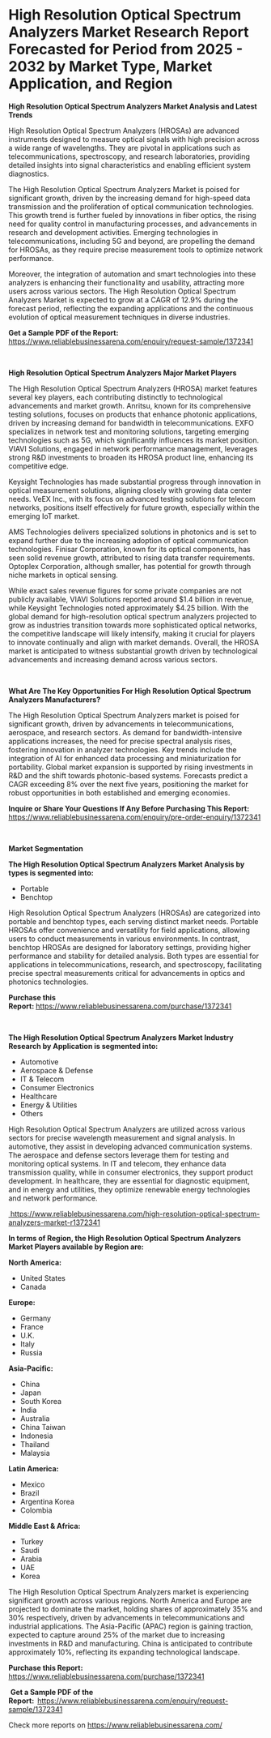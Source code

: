 <p><h1>High Resolution Optical Spectrum Analyzers Market Research Report Forecasted for Period from 2025 -  2032 by Market Type, Market Application, and Region</h1></p><p><strong>High Resolution Optical Spectrum Analyzers Market Analysis and Latest Trends</strong></p>
<p><p>High Resolution Optical Spectrum Analyzers (HROSAs) are advanced instruments designed to measure optical signals with high precision across a wide range of wavelengths. They are pivotal in applications such as telecommunications, spectroscopy, and research laboratories, providing detailed insights into signal characteristics and enabling efficient system diagnostics. </p><p>The High Resolution Optical Spectrum Analyzers Market is poised for significant growth, driven by the increasing demand for high-speed data transmission and the proliferation of optical communication technologies. This growth trend is further fueled by innovations in fiber optics, the rising need for quality control in manufacturing processes, and advancements in research and development activities. Emerging technologies in telecommunications, including 5G and beyond, are propelling the demand for HROSAs, as they require precise measurement tools to optimize network performance.</p><p>Moreover, the integration of automation and smart technologies into these analyzers is enhancing their functionality and usability, attracting more users across various sectors. The High Resolution Optical Spectrum Analyzers Market is expected to grow at a CAGR of 12.9% during the forecast period, reflecting the expanding applications and the continuous evolution of optical measurement techniques in diverse industries.</p></p>
<p><strong>Get a Sample PDF of the Report:&nbsp;</strong> <a href="https://www.reliablebusinessarena.com/enquiry/request-sample/1372341?utm_campaign=3526&utm_medium=2&utm_source=Github&utm_content=ia&utm_term=22032025&utm_id=high-resolution-optical-spectrum-analyzers">https://www.reliablebusinessarena.com/enquiry/request-sample/1372341</a></p>
<p>&nbsp;</p>
<p><strong>High Resolution Optical Spectrum Analyzers Major Market Players</strong></p>
<p><p>The High Resolution Optical Spectrum Analyzers (HROSA) market features several key players, each contributing distinctly to technological advancements and market growth. Anritsu, known for its comprehensive testing solutions, focuses on products that enhance photonic applications, driven by increasing demand for bandwidth in telecommunications. EXFO specializes in network test and monitoring solutions, targeting emerging technologies such as 5G, which significantly influences its market position. VIAVI Solutions, engaged in network performance management, leverages strong R&D investments to broaden its HROSA product line, enhancing its competitive edge.</p><p>Keysight Technologies has made substantial progress through innovation in optical measurement solutions, aligning closely with growing data center needs. VeEX Inc., with its focus on advanced testing solutions for telecom networks, positions itself effectively for future growth, especially within the emerging IoT market. </p><p>AMS Technologies delivers specialized solutions in photonics and is set to expand further due to the increasing adoption of optical communication technologies. Finisar Corporation, known for its optical components, has seen solid revenue growth, attributed to rising data transfer requirements. Optoplex Corporation, although smaller, has potential for growth through niche markets in optical sensing.</p><p>While exact sales revenue figures for some private companies are not publicly available, VIAVI Solutions reported around $1.4 billion in revenue, while Keysight Technologies noted approximately $4.25 billion. With the global demand for high-resolution optical spectrum analyzers projected to grow as industries transition towards more sophisticated optical networks, the competitive landscape will likely intensify, making it crucial for players to innovate continually and align with market demands. Overall, the HROSA market is anticipated to witness substantial growth driven by technological advancements and increasing demand across various sectors.</p></p>
<p>&nbsp;</p>
<p><strong>What Are The Key Opportunities For High Resolution Optical Spectrum Analyzers Manufacturers?</strong></p>
<p><p>The High Resolution Optical Spectrum Analyzers market is poised for significant growth, driven by advancements in telecommunications, aerospace, and research sectors. As demand for bandwidth-intensive applications increases, the need for precise spectral analysis rises, fostering innovation in analyzer technologies. Key trends include the integration of AI for enhanced data processing and miniaturization for portability. Global market expansion is supported by rising investments in R&D and the shift towards photonic-based systems. Forecasts predict a CAGR exceeding 8% over the next five years, positioning the market for robust opportunities in both established and emerging economies.</p></p>
<p><strong>Inquire or Share Your Questions If Any Before Purchasing This Report:</strong> <a href="https://www.reliablebusinessarena.com/enquiry/pre-order-enquiry/1372341?utm_campaign=3526&utm_medium=2&utm_source=Github&utm_content=ia&utm_term=22032025&utm_id=high-resolution-optical-spectrum-analyzers">https://www.reliablebusinessarena.com/enquiry/pre-order-enquiry/1372341</a></p>
<p>&nbsp;</p>
<p><strong>Market Segmentation</strong></p>
<p><strong>The High Resolution Optical Spectrum Analyzers Market Analysis by types is segmented into:</strong></p>
<p><ul><li>Portable</li><li>Benchtop</li></ul></p>
<p><p>High Resolution Optical Spectrum Analyzers (HROSAs) are categorized into portable and benchtop types, each serving distinct market needs. Portable HROSAs offer convenience and versatility for field applications, allowing users to conduct measurements in various environments. In contrast, benchtop HROSAs are designed for laboratory settings, providing higher performance and stability for detailed analysis. Both types are essential for applications in telecommunications, research, and spectroscopy, facilitating precise spectral measurements critical for advancements in optics and photonics technologies.</p></p>
<p><strong>Purchase this Report:&nbsp;</strong><a href="https://www.reliablebusinessarena.com/purchase/1372341?utm_campaign=3526&utm_medium=2&utm_source=Github&utm_content=ia&utm_term=22032025&utm_id=high-resolution-optical-spectrum-analyzers">https://www.reliablebusinessarena.com/purchase/1372341</a></p>
<p>&nbsp;</p>
<p><strong>The High Resolution Optical Spectrum Analyzers Market Industry Research by Application is segmented into:</strong></p>
<p><ul><li>Automotive</li><li>Aerospace & Defense</li><li>IT & Telecom</li><li>Consumer Electronics</li><li>Healthcare</li><li>Energy & Utilities</li><li>Others</li></ul></p>
<p><p>High Resolution Optical Spectrum Analyzers are utilized across various sectors for precise wavelength measurement and signal analysis. In automotive, they assist in developing advanced communication systems. The aerospace and defense sectors leverage them for testing and monitoring optical systems. In IT and telecom, they enhance data transmission quality, while in consumer electronics, they support product development. In healthcare, they are essential for diagnostic equipment, and in energy and utilities, they optimize renewable energy technologies and network performance.</p></p>
<p><a href="https://www.reliablebusinessarena.com/high-resolution-optical-spectrum-analyzers-market-r1372341?utm_campaign=3526&utm_medium=2&utm_source=Github&utm_content=ia&utm_term=22032025&utm_id=high-resolution-optical-spectrum-analyzers">&nbsp;https://www.reliablebusinessarena.com/high-resolution-optical-spectrum-analyzers-market-r1372341</a></p>
<p><strong>In terms of Region, the High Resolution Optical Spectrum Analyzers Market Players available by Region are:</strong></p>
<p>
    <p> <strong> North America: </strong>
        <ul>
            <li>United States</li>
            <li>Canada</li>
        </ul>
        </p> 
    <p> <strong> Europe: </strong>
        <ul>
            <li>Germany</li>
            <li>France</li>
            <li>U.K.</li>
            <li>Italy</li>
            <li>Russia</li>
        </ul>
        </p> 
    <p> <strong> Asia-Pacific: </strong>
        <ul>
            <li>China</li>
            <li>Japan</li>
            <li>South Korea</li>
            <li>India</li>
            <li>Australia</li>
            <li>China Taiwan</li>
            <li>Indonesia</li>
            <li>Thailand</li>
            <li>Malaysia</li>
        </ul>
        </p> 
    <p> <strong> Latin America: </strong>
        <ul>
            <li>Mexico</li>
            <li>Brazil</li>
            <li>Argentina Korea</li>
            <li>Colombia</li>
        </ul>
        </p> 
    <p> <strong> Middle East & Africa: </strong>
        <ul>
            <li>Turkey</li>
            <li>Saudi</li>
            <li>Arabia</li>
            <li>UAE</li>
            <li>Korea</li>
        </ul>
    </p>
    </p>
<p><p>The High Resolution Optical Spectrum Analyzers market is experiencing significant growth across various regions. North America and Europe are projected to dominate the market, holding shares of approximately 35% and 30% respectively, driven by advancements in telecommunications and industrial applications. The Asia-Pacific (APAC) region is gaining traction, expected to capture around 25% of the market due to increasing investments in R&D and manufacturing. China is anticipated to contribute approximately 10%, reflecting its expanding technological landscape.</p></p>
<p><strong>Purchase this Report: </strong><a href="https://www.reliablebusinessarena.com/purchase/1372341?utm_campaign=3526&utm_medium=2&utm_source=Github&utm_content=ia&utm_term=22032025&utm_id=high-resolution-optical-spectrum-analyzers">https://www.reliablebusinessarena.com/purchase/1372341</a></p>
<p>&nbsp;<strong>Get a Sample PDF of the Report:&nbsp;&nbsp;</strong><a href="https://www.reliablebusinessarena.com/enquiry/request-sample/1372341?utm_campaign=3526&utm_medium=2&utm_source=Github&utm_content=ia&utm_term=22032025&utm_id=high-resolution-optical-spectrum-analyzers">https://www.reliablebusinessarena.com/enquiry/request-sample/1372341</a></p>
<p><strong></strong></p>
<p>Check more reports on <a href="https://www.reliablebusinessarena.com/?utm_campaign=3526&utm_medium=2&utm_source=Github&utm_content=ia&utm_term=22032025&utm_id=high-resolution-optical-spectrum-analyzers">https://www.reliablebusinessarena.com/</a></p>
